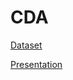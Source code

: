 # CDA

[Dataset](https://sourceforge.net/projects/weka/files/datasets/datasets-UCI/datasets-UCI.jar/download?use_mirror=altushost-swe)

[Presentation](https://docs.google.com/presentation/d/1rNj67k6IwlsDBEJc_j7D_HA5ppa1jd4YW-KCi5I-ODE/edit#slide=id.g34da991783a_0_5)